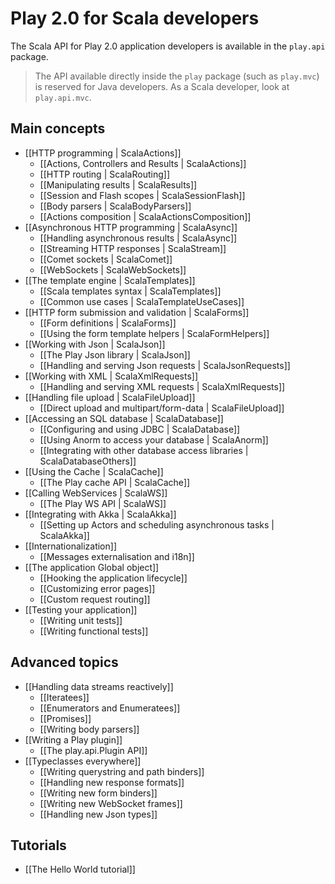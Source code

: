# Play 2.0 for Scala developers

The Scala API for Play 2.0 application developers is available in the `play.api` package. 

> The API available directly inside the `play` package (such as `play.mvc`) is reserved for Java developers. As a Scala developer, look at `play.api.mvc`.

## Main concepts

- [[HTTP programming | ScalaActions]]
    - [[Actions, Controllers and Results | ScalaActions]]
    - [[HTTP routing | ScalaRouting]]
    - [[Manipulating results | ScalaResults]]
    - [[Session and Flash scopes | ScalaSessionFlash]]
    - [[Body parsers | ScalaBodyParsers]]
    - [[Actions composition | ScalaActionsComposition]]
- [[Asynchronous HTTP programming | ScalaAsync]]
    - [[Handling asynchronous results | ScalaAsync]]
    - [[Streaming HTTP responses | ScalaStream]]
    - [[Comet sockets | ScalaComet]]
    - [[WebSockets | ScalaWebSockets]]
- [[The template engine | ScalaTemplates]]
    - [[Scala templates syntax | ScalaTemplates]]
    - [[Common use cases | ScalaTemplateUseCases]]
- [[HTTP form submission and validation | ScalaForms]]
    - [[Form definitions | ScalaForms]]
    - [[Using the form template helpers | ScalaFormHelpers]]
- [[Working with Json | ScalaJson]]
    - [[The Play Json library | ScalaJson]]
    - [[Handling and serving Json requests | ScalaJsonRequests]]
- [[Working with XML | ScalaXmlRequests]]
    - [[Handling and serving XML requests | ScalaXmlRequests]]
- [[Handling file upload | ScalaFileUpload]]
    - [[Direct upload and multipart/form-data | ScalaFileUpload]]
- [[Accessing an SQL database | ScalaDatabase]]
    - [[Configuring and using JDBC | ScalaDatabase]]
    - [[Using Anorm to access your database | ScalaAnorm]]
    - [[Integrating with other database access libraries | ScalaDatabaseOthers]]
- [[Using the Cache | ScalaCache]]
    - [[The Play cache API | ScalaCache]]
- [[Calling WebServices | ScalaWS]]
    - [[The Play WS API  | ScalaWS]]
- [[Integrating with Akka | ScalaAkka]]
    - [[Setting up Actors and scheduling asynchronous tasks | ScalaAkka]]
- [[Internationalization]]
    - [[Messages externalisation and i18n]]
- [[The application Global object]]
    - [[Hooking the application lifecycle]]
    - [[Customizing error pages]]
    - [[Custom request routing]]
- [[Testing your application]]
    - [[Writing unit tests]]
    - [[Writing functional tests]]
    
## Advanced topics

- [[Handling data streams reactively]]
    - [[Iteratees]]
    - [[Enumerators and Enumeratees]]
    - [[Promises]]
    - [[Writing body parsers]]
- [[Writing a Play plugin]]
    - [[The play.api.Plugin API]]
- [[Typeclasses everywhere]]
    - [[Writing querystring and path binders]]
    - [[Handling new response formats]]
    - [[Writing new form binders]]
    - [[Writing new WebSocket frames]]
    - [[Handling new Json types]]

## Tutorials

- [[The Hello World tutorial]]
